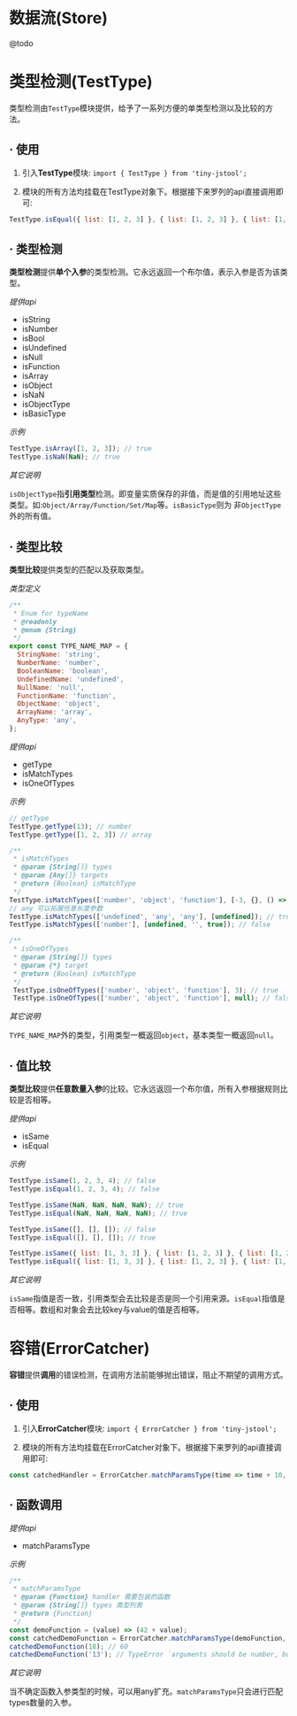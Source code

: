# 数据流(Store)
@todo

# 类型检测(TestType)
类型检测由`TestType`模块提供，给予了一系列方便的单类型检测以及比较的方法。

## &middot; 使用

1. 引入**TestType**模块:
`import { TestType } from 'tiny-jstool';`

2. 模块的所有方法均挂载在TestType对象下。根据接下来罗列的api直接调用即可:
```javascript
TestType.isEqual({ list: [1, 2, 3] }, { list: [1, 2, 3] }, { list: [1, 2, 3] }); // true
```

## &middot; 类型检测

**类型检测**提供**单个入参**的类型检测。它永远返回一个布尔值，表示入参是否为该类型。

*提供api*
- isString
- isNumber
- isBool
- isUndefined
- isNull
- isFunction
- isArray
- isObject
- isNaN
- isObjectType
- isBasicType

*示例*
```javascript
TestType.isArray([1, 2, 3]); // true
TestType.isNaN(NaN); // true
```

*其它说明*

`isObjectType`指**引用类型**检测。即变量实质保存的非值，而是值的引用地址这些类型。如:`Object/Array/Function/Set/Map`等。`isBasicType`则为
非`ObjectType`外的所有值。

## &middot; 类型比较
**类型比较**提供类型的匹配以及获取类型。

*类型定义*
```javascript
/**
 * Enum for typeName
 * @readonly
 * @enum {String}
 */
export const TYPE_NAME_MAP = {
  StringName: 'string',
  NumberName: 'number',
  BooleanName: 'boolean',
  UndefinedName: 'undefined',
  NullName: 'null',
  FunctionName: 'function',
  ObjectName: 'object',
  ArrayName: 'array',
  AnyType: 'any',
};
```
*提供api*
- getType
- isMatchTypes
- isOneOfTypes

*示例*
```javascript
// getType
TestType.getType(13); // number
TestType.getType([1, 2, 3]) // array

/**
 * isMatchTypes
 * @param {String[]} types
 * @param {Any[]} targets
 * @return {Boolean} isMatchType
 */
TestType.isMatchTypes(['number', 'object', 'function'], [-3, {}, () => {}]); // true
// any 可以拓展任意长度参数
TestType.isMatchTypes(['undefined', 'any', 'any'], [undefined]); // true
TestType.isMatchTypes(['number'], [undefined, '', true]); // false

/**
 * isOneOfTypes
 * @param {String[]} types
 * @param {*} target
 * @return {Boolean} isMatchType
 */
 TestType.isOneOfTypes(['number', 'object', 'function'], 3); // true
 TestType.isOneOfTypes(['number', 'object', 'function'], null); // false
```
*其它说明*

`TYPE_NAME_MAP`外的类型，引用类型一概返回`object`，基本类型一概返回`null`。


## &middot; 值比较

**类型比较**提供**任意数量入参**的比较。它永远返回一个布尔值，所有入参根据规则比较是否相等。

*提供api*
- isSame
- isEqual

*示例*
```javascript
TestType.isSame(1, 2, 3, 4); // false
TestType.isEqual(1, 2, 3, 4); // false

TestType.isSame(NaN, NaN, NaN, NaN); // true
TestType.isEqual(NaN, NaN, NaN, NaN); // true

TestType.isSame([], [], []); // false
TestType.isEqual([], [], []); // true

TestType.isSame({ list: [1, 3, 3] }, { list: [1, 2, 3] }, { list: [1, 2, 3] }); // false
TestType.isEqual({ list: [1, 3, 3] }, { list: [1, 2, 3] }, { list: [1, 2, 3] }); //true
```
*其它说明*

`isSame`指值是否一致，引用类型会去比较是否是同一个引用来源。`isEqual`指值是否相等。数组和对象会去比较key与value的值是否相等。

# 容错(ErrorCatcher)
**容错**提供**调用**的错误检测，在调用方法前能够抛出错误，阻止不期望的调用方式。

## &middot; 使用

1. 引入**ErrorCatcher**模块:
`import { ErrorCatcher } from 'tiny-jstool';`

2. 模块的所有方法均挂载在ErrorCatcher对象下。根据接下来罗列的api直接调用即可:
```javascript
const catchedHandler = ErrorCatcher.matchParamsType(time => time + 10, ['number']);
```

## &middot; 函数调用

*提供api*
- matchParamsType

*示例*
```javascript
/**
 * matchParamsType
 * @param {Function} handler 需要包装的函数
 * @param {String[]} types 类型列表
 * @return {Function}
 */
const demoFunction = (value) => (42 + value);
const catchedDemoFunction = ErrorCatcher.matchParamsType(demoFunction, ['number']);
catchedDemoFunction(18); // 60
catchedDemoFunction('13'); // TypeError `arguments should be number, but now get string`
```
*其它说明*

当不确定函数入参类型的时候，可以用any扩充。`matchParamsType`只会进行匹配types数量的入参。
